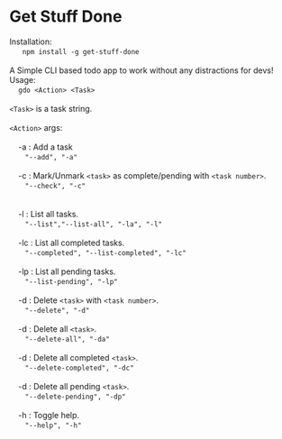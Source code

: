 # Get Stuff Done
      
Installation:  
&nbsp;&nbsp;&nbsp;&nbsp;` npm install -g get-stuff-done` <br/>
<br/>
A Simple CLI based todo app to work without any distractions for devs!
<br/>
Usage:  
&nbsp;&nbsp;&nbsp;&nbsp;`gdo <Action> <Task>`<br/>
<br/>
`<Task>` is a task string.<br/>
<br/>
`<Action>` args:  
<br/>
&nbsp;&nbsp;&nbsp;&nbsp;-a  : Add a task <task>  
&nbsp;&nbsp;&nbsp;&nbsp;&nbsp;&nbsp;&nbsp;`"--add", "-a"`  
<br/>
&nbsp;&nbsp;&nbsp;&nbsp;-c  : Mark/Unmark `<task>` as complete/pending with `<task number>`.  
&nbsp;&nbsp;&nbsp;&nbsp;&nbsp;&nbsp;&nbsp;`"--check", "-c"`  
<br/>  
&nbsp;&nbsp;&nbsp;&nbsp;-l  : List all tasks.  
&nbsp;&nbsp;&nbsp;&nbsp;&nbsp;&nbsp;&nbsp;`"--list","--list-all", "-la", "-l"`  
<br/>
&nbsp;&nbsp;&nbsp;&nbsp;-lc : List all completed tasks.  
&nbsp;&nbsp;&nbsp;&nbsp;&nbsp;&nbsp;&nbsp;`"--completed", "--list-completed", "-lc"`  
<br/>
&nbsp;&nbsp;&nbsp;&nbsp;-lp : List all pending tasks.  
&nbsp;&nbsp;&nbsp;&nbsp;&nbsp;&nbsp;&nbsp;`"--list-pending", "-lp"`  
<br/>
&nbsp;&nbsp;&nbsp;&nbsp;-d  : Delete `<task>` with `<task number>`.  
&nbsp;&nbsp;&nbsp;&nbsp;&nbsp;&nbsp;&nbsp;`"--delete", "-d"`  
<br/>
&nbsp;&nbsp;&nbsp;&nbsp;-d  : Delete all `<task>`.  
&nbsp;&nbsp;&nbsp;&nbsp;&nbsp;&nbsp;&nbsp;`"--delete-all", "-da"`  
<br/>
&nbsp;&nbsp;&nbsp;&nbsp;-d  : Delete all completed `<task>`.  
&nbsp;&nbsp;&nbsp;&nbsp;&nbsp;&nbsp;&nbsp;`"--delete-completed", "-dc"`  
<br/>
&nbsp;&nbsp;&nbsp;&nbsp;-d  : Delete all pending `<task>`.  
&nbsp;&nbsp;&nbsp;&nbsp;&nbsp;&nbsp;&nbsp;`"--delete-pending", "-dp"`  
<br/>
&nbsp;&nbsp;&nbsp;&nbsp;-h  : Toggle help.  
&nbsp;&nbsp;&nbsp;&nbsp;&nbsp;&nbsp;&nbsp;`"--help", "-h"`  
